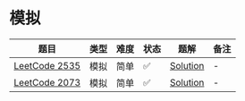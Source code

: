 # 模拟

| 题目                                                                                                     | 类型 | 难度 | 状态 | 题解                                  | 备注 |
|--------------------------------------------------------------------------------------------------------|----|----|----|-------------------------------------|----|
| [LeetCode 2535](https://leetcode.cn/problems/difference-between-element-sum-and-digit-sum-of-an-array) | 模拟 | 简单 | ✅  | [Solution](ACM-题解-LeetCode-2535.md) | -  |
| [LeetCode 2073](https://leetcode.cn/problems/time-needed-to-buy-tickets)                               | 模拟 | 简单 | ✅  | [Solution](ACM-题解-LeetCode-2073.md) | -  |